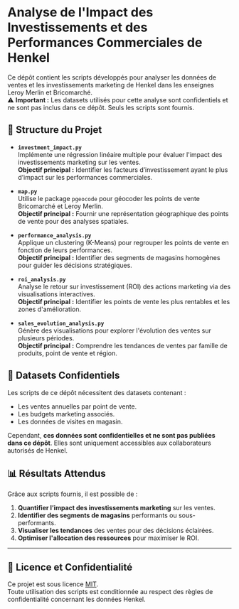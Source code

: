 # Analyse de l'Impact des Investissements et des Performances Commerciales de Henkel

Ce dépôt contient les scripts développés pour analyser les données de ventes et les investissements marketing de Henkel dans les enseignes Leroy Merlin et Bricomarché.  
⚠️ **Important :** Les datasets utilisés pour cette analyse sont confidentiels et ne sont pas inclus dans ce dépôt. Seuls les scripts sont fournis.

## 📂 Structure du Projet

- **`investment_impact.py`**  
  Implémente une régression linéaire multiple pour évaluer l'impact des investissements marketing sur les ventes.  
  **Objectif principal :** Identifier les facteurs d’investissement ayant le plus d’impact sur les performances commerciales.

- **`map.py`**  
  Utilise le package `pgeocode` pour géocoder les points de vente Bricomarché et Leroy Merlin.  
  **Objectif principal :** Fournir une représentation géographique des points de vente pour des analyses spatiales.

- **`performance_analysis.py`**  
  Applique un clustering (K-Means) pour regrouper les points de vente en fonction de leurs performances.  
  **Objectif principal :** Identifier des segments de magasins homogènes pour guider les décisions stratégiques.

- **`roi_analysis.py`**  
  Analyse le retour sur investissement (ROI) des actions marketing via des visualisations interactives.  
  **Objectif principal :** Identifier les points de vente les plus rentables et les zones d'amélioration.

- **`sales_evolution_analysis.py`**  
  Génère des visualisations pour explorer l'évolution des ventes sur plusieurs périodes.  
  **Objectif principal :** Comprendre les tendances de ventes par famille de produits, point de vente et région.

## 🚫 Datasets Confidentiels

Les scripts de ce dépôt nécessitent des datasets contenant :  
- Les ventes annuelles par point de vente.  
- Les budgets marketing associés.  
- Les données de visites en magasin.  

Cependant, **ces données sont confidentielles et ne sont pas publiées dans ce dépôt**. Elles sont uniquement accessibles aux collaborateurs autorisés de Henkel.

## 📊 Résultats Attendus

Grâce aux scripts fournis, il est possible de :  
1. **Quantifier l’impact des investissements marketing** sur les ventes.  
2. **Identifier des segments de magasins** performants ou sous-performants.  
3. **Visualiser les tendances** des ventes pour des décisions éclairées.  
4. **Optimiser l'allocation des ressources** pour maximiser le ROI.

---

## 📜 Licence et Confidentialité

Ce projet est sous licence [MIT](LICENSE).  
Toute utilisation des scripts est conditionnée au respect des règles de confidentialité concernant les données Henkel.
